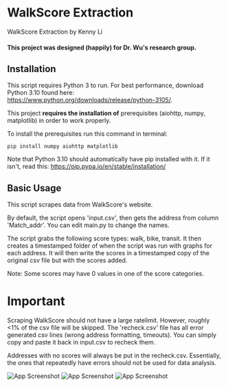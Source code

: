 
# WalkScore Extraction

WalkScore Extraction by Kenny Li
#### This project was designed (happily) for Dr. Wu's research group.
## Installation
This script requires Python 3 to run. For best performance, download Python 3.10 found here: https://www.python.org/downloads/release/python-3105/.



This project **requires the installation of** prerequisites (aiohttp, numpy, matplotlib) in order to work properly.

To install the prerequisites run this command in terminal:

```
pip install numpy aiohttp matplotlib
```
Note that Python 3.10 should automatically have pip installed with it. If it isn't, read this: https://pip.pypa.io/en/stable/installation/


    
## Basic Usage
This script scrapes data from WalkScore's website. 

By default, the script opens 'input.csv', then gets the address from column 'Match_addr'. You can edit main.py to change the names.

The script grabs the following score types: walk, bike, transit. It then creates a timestamped folder of when the script was run with graphs for each address.
It will then write the scores in a timestamped copy of the original csv file but with the scores added.

Note: Some scores may have 0 values in one of the score categories.
# Important
Scraping WalkScore should not have a large ratelimit. However, roughly <1% of the csv file will be skipped. The 'recheck.csv' file has all error generated csv lines (wrong address formatting, timeouts). You can simply copy and paste it back in input.csv to recheck them.

Addresses with no scores will always be put in the recheck.csv. Essentially, the ones that repeatedly have errors should not be used for data analysis.

![App Screenshot](https://i.ibb.co/XZrBkZG/new.jpg)
![App Screenshot](https://i.ibb.co/3zvYpGR/ewven-newer.jpg)
![App Screenshot](https://i.ibb.co/dWSYr38/Screenshot-2022-08-03-at-4-11-07-PM.png)
